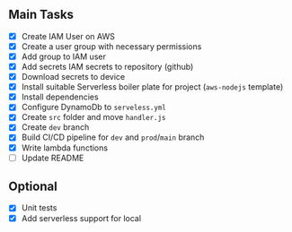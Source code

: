 ## Main Tasks

- [x] Create IAM User on AWS
- [x] Create a user group with necessary permissions
- [x] Add group to IAM user
- [x] Add secrets IAM secrets to repository (github)
- [x] Download secrets to device
- [x] Install suitable Serverless boiler plate for project (`aws-nodejs` template)
- [x] Install dependencies
- [x] Configure DynamoDb to `serveless.yml`
- [x] Create `src` folder and move `handler.js`
- [x] Create `dev` branch
- [x] Build CI/CD pipeline for `dev` and `prod`/`main` branch
- [x] Write lambda functions
- [ ] Update README

## Optional

- [x] Unit tests
- [x] Add serverless support for local